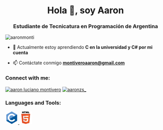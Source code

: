 <h1 align="center">Hola 👋, soy Aaron</h1>
<h3 align="center">Estudiante de Tecnicatura en Programación de Argentina</h3>

<p align="left"> <img src="https://komarev.com/ghpvc/?username=aaronmonti&label=Profile%20views&color=0e75b6&style=flat" alt="aaronmonti" /> </p>

- 🌱 Actualmente estoy aprendiendo **C en la universidad y C# por mi cuenta**

- 📫 Contáctate conmigo **montiveroaaron@gmail.com**

<h3 align="left">Connect with me:</h3>
<p align="left">
<a href="https://linkedin.com/in/aaron luciano montivero" target="blank"><img align="center" src="https://raw.githubusercontent.com/rahuldkjain/github-profile-readme-generator/master/src/images/icons/Social/linked-in-alt.svg" alt="aaron luciano montivero" height="30" width="40" /></a>
<a href="https://instagram.com/aaronzs_" target="blank"><img align="center" src="https://raw.githubusercontent.com/rahuldkjain/github-profile-readme-generator/master/src/images/icons/Social/instagram.svg" alt="aaronzs_" height="30" width="40" /></a>
</p>

<h3 align="left">Languages and Tools:</h3>
<p align="left"> <a href="https://www.cprogramming.com/" target="_blank" rel="noreferrer"> <img src="https://raw.githubusercontent.com/devicons/devicon/master/icons/c/c-original.svg" alt="c" width="40" height="40"/> </a> <a href="https://www.w3.org/html/" target="_blank" rel="noreferrer"> <img src="https://raw.githubusercontent.com/devicons/devicon/master/icons/html5/html5-original-wordmark.svg" alt="html5" width="40" height="40"/> </a> </p>
